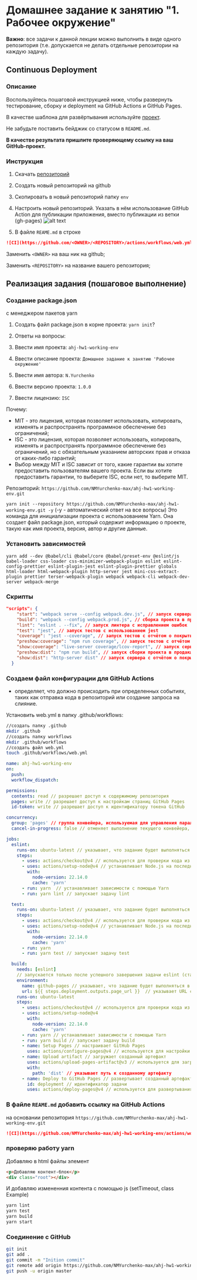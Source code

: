 # Домашнее задание к занятию "1. Рабочее окружение"

**Важно**: все задачи к данной лекции можно выполнить в виде одного репозитория (т.е. допускается не делать отдельные репозитории на каждую задачу).

## Continuous Deployment

### Описание

Воспользуйтесь пошаговой инструкцией ниже, чтобы развернуть тестирование, сборку и deployment на GitHub Actions и GitHub Pages.

В качестве шаблона для развёртывания используйте [проект](https://github.com/netology-code/ahj-code/tree/master/env).

Не забудьте поставить бейджик со статусом в `README.md`.

**В качестве результата пришлите проверяющему ссылку на ваш GitHub-проект.**

### Инструкция

1. Скачать [репозиторий](https://github.com/netology-code/ahj-code/tree/master/env)

2. Создать новый репозиторий на github
3. Скопировать в новый репозиторий папку `env`
4. Настроить новый репозиторий. Указать в нём использование GitHub Action для публикации приложения, вместо публикации из ветки (gh-pages)
   ![alt text](./github-setup.png)

5. В файле `REAME.md` в строке

```md
![CI](https://github.com/<OWNER>/<REPOSITORY>/actions/workflows/web.yml/badge.svg)
```

Заменить `<OWNER>` на ваш ник на github;

Заменить `<REPOSITORY>` на название вашего репозитория;

## Реализация задания (пошаговое выполнение)

### Cоздание package.json

с менеджером пакетов yarn

1. Создать файл package.json в корне проекта: `yarn init`?
2. Ответы на вопросы:
3. Ввести имя проекта: `ahj-hw1-working-env`
4. Ввести описание проекта: `Домашнее задание к занятию 'Рабочее окружение'`
5. Ввести имя автора: `N.Yurchenko`
6. Ввести версию проекта: `1.0.0`

7. Ввести лицензию: `ISC`

Почему:

- MIT - это лицензия, которая позволяет использовать, копировать, изменять и распространять программное обеспечение без ограничений;
- ISC - это лицензия, которая позволяет использовать, копировать, изменять и распространять программное обеспечение без ограничений, но с обязательным указанием авторских прав и отказа от каких-либо гарантий;
- Выбор между MIT и ISC зависит от того, какие гарантии вы хотите предоставить пользователям вашего проекта. Если вы хотите предоставить гарантии, то выберите ISC, если нет, то выберите MIT.

Репозиторий: `https://github.com/NMYurchenko-max/ahj-hw1-working-env.git`

`yarn init --repository https://github.com/NMYurchenko-max/ahj-hw1-working-env.git -y` (-y - автоматический ответ на все вопросы)
Это команда для инициализации проекта с использованием Yarn. Она создает файл package.json, который содержит информацию о проекте, такую как имя проекта, версия, автор и другие данные.

### Установить зависимостей

`yarn add --dev @babel/cli @babel/core @babel/preset-env @eslint/js babel-loader css-loader css-minimizer-webpack-plugin eslint eslint-config-prettier eslint-plugin-jest eslint-plugin-prettier globals html-loader html-webpack-plugin http-server jest mini-css-extract-plugin prettier terser-webpack-plugin webpack webpack-cli webpack-dev-server webpack-merge`

### Скрипты

```json
"scripts": {
    "start": "webpack serve --config webpack.dev.js", // запуск сервера с поддержкой hot-reload и отслеживания изменений в файлах
    "build": "webpack --config webpack.prod.js", // сборка проекта в продакшн-режиме с минификацией и оптимизацией кода
    "lint": "eslint . --fix", // запуск линтера с исправлением ошибок
    "test": "jest", // запуск тестов с использованием jest
    "coverage": "jest --coverage", // запуск тестов с отчётом о покрытии кода тестами
    "preshow:coverage": "npm run coverage", // запуск тестов с отчётом о покрытии кода тестами
    "show:coverage": "live-server coverage/lcov-report", // запуск сервера с отчётом о покрытии кода тестами в браузере
    "preshow:dist": "npm run build", // запуск сборки проекта в продакшн-режиме с минификацией и оптимизацией кода и запуск сервера с отчётом о покрытии кода тестами в браузере
    "show:dist": "http-server dist" // запуск сервера с отчётом о покрытии кода тестами в браузере и запуск сервера с отчётом о покрытии кода тестами в браузере
  }
```

### Создаем файл конфигурации для GitHub Actions

- определяет, что должно происходить при определенных событиях,
таких как отправка кода в репозиторий или создание запроса на слияние.

Установить web.yml в папку .github/workflows:

```bash
//создать папку .github
mkdir .github
//создать папку workflows
mkdir .github/workflows
//создать файл web.yml
touch .github/workflows/web.yml
```

```yml
name: ahj-hw1-working-env
on: 
  push:
  workflow_dispatch:

permissions:
  contents: read // разрешает доступ к содержимому репозитория
  pages: write // разрешает доступ к настройкам страниц GitHub Pages
  id-token: write // разрешает доступ к идентификатору токена GitHub

concurrency:
  group: 'pages' // группа конвейера, используемая для управления параллелизмом конвейера
  cancel-in-progress: false // отменяет выполнение текущего конвейера, если уже есть другой конвейер, который выполняется с той же группой конвейера

jobs:
  eslint:
    runs-on: ubuntu-latest // указывает, что задание будет выполняться на последней версии Ubuntu
    steps:
      - uses: actions/checkout@v4 // используется для проверки кода из репозитория
      - uses: actions/setup-node@v4 // устанавливает Node.js на последней версии
        with:
          node-version: 22.14.0
          cache: 'yarn'
      - run: yarn  // устанавливает зависимости с помощью Yarn
      - run: yarn lint // запускает задачу lint

  test:
    runs-on: ubuntu-latest // указывает, что задание будет выполняться на последней версии Ubuntu
    steps:
      - uses: actions/checkout@v4 // используется для проверки кода из репозитория
      - uses: actions/setup-node@v4 // устанавливает Node.js на последней версии
        with:
          node-version: 22.14.0
          cache: 'yarn'
      - run: yarn
      - run: yarn test // запускает задачу test

  build:
    needs: [eslint] 
    // запускается только после успешного завершения задачи eslint (стандартный порядок выполнения задач [eslint, test])
    environment:
      name: github-pages // указывает, что задание будет выполняться в окружении github-pages
      url: ${{ steps.deployment.outputs.page_url }}  // указывает URL страницы GitHub Pages
    runs-on: ubuntu-latest 
    steps:
      - uses: actions/checkout@v4 // используется для проверки кода из репозитория
      - uses: actions/setup-node@v4
        with:
          node-version: 22.14.0
          cache: 'yarn'
      - run: yarn // устанавливает зависимости с помощью Yarn
      - run: yarn build // запускает задачу build
      - name: Setup Pages // настраивает GitHub Pages
        uses: actions/configure-pages@v4 // используется для настройки GitHub Pages
      - name: Upload artifact // загружает созданный артефакт
        uses: actions/upload-pages-artifact@v3 // используется для загрузки артефакта
        with:
          path: 'dist' // указывает путь к созданному артефакту
      - name: Deploy to GitHub Pages // развертывает созданный артефакт на GitHub Pages
        id: deployment // идентификатор задачи
        uses: actions/deploy-pages@v4 // используется для развертывания артефакта на GitHub Pages

```

### В файле `REAME.md` добавить ссылку на GitHub Actions

на основании репозитория
`https://github.com/NMYurchenko-max/ahj-hw1-working-env.git`

```md
![CI](https://github.com/NMYurchenko-max/ahj-hw1-working-env/actions/workflows/web.yml/badge.svg)
```

### проверяю работу yarn

Добавляю в html файлы элемент

```html
<p>Добавляю контент-блок</p>
<div class="root"></div>
```

И добавляю измененния контента с помощью js (setTimeout, class Example)

```bash
yarn lint
yarn test
yarn build
yarn start
```

### Соединение с GitHub

```bash
git init
git add .
git commit -m "Inition commit"
git remote add origin https://github.com/NMYurchenko-max/ahj-hw1-working-env.git
git push -u origin master
```

